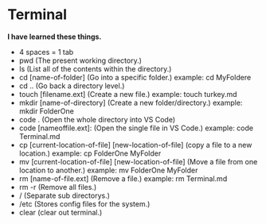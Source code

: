 # Terminal

**I have learned these things.**

- 4 spaces = 1 tab
- pwd (The present working directory.)
- ls (List all of the contents within the directory.)
- cd [name-of-folder] (Go into a specific folder.) example: cd MyFoldere
- cd .. (Go back a directory level.)
- touch [filename.ext] (Create a new file.) example: touch turkey.md
- mkdir [name-of-directory] (Create a new folder/directory.) example: mkdir FolderOne
- code . (Open the whole directory into VS Code)
- code [nameoffile.ext]: (Open the single file in VS Code.) example: code Terminal.md
- cp [current-location-of-file] [new-location-of-file] (copy a file to a new location.) example: cp FolderOne MyFolder
- mv [current-location-of-file] [new-location-of-file] (Move a file from one location to another.) example: mv FolderOne MyFolder
- rm [name-of-file.ext] (Remove a file.) example: rm Terminal.md
- rm -r (Remove all files.)
- / (Separate sub directorys.)
- /etc (Stores config files for the system.)
- clear (clear out terminal.)
